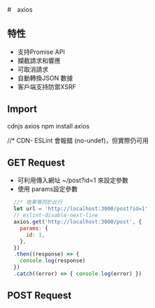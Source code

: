 #　axios

## 特性
* 支持Promise API
* 攔截請求和響應
* 可取消請求
* 自動轉換JSON 數據
* 客戶端支持防禦XSRF

## Import
cdnjs axios
npm install axios

//* CDN- ESLint 會報錯 (no-undef)，但實際仍可用




## GET Request
* 可利用傳入網址  ~/post?id=1 來設定參數
* 使用 params設定參數
```js
  //* 效果等同於此行
  let url = 'http://localhost:3000/post?id=1' 
  // eslint-disable-next-line
  axios.get('http://localhost:3000/post', {
    params: {
      id: 1,
    },
  })
  .then((response) => {
    console.log(response)
  })
  .catch((error) => { console.log(error) })
```

## POST Request
```js

```